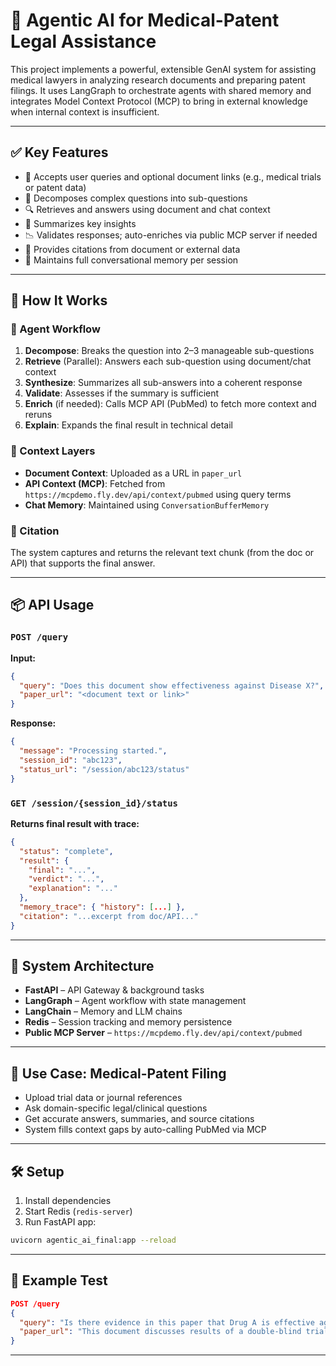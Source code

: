 # 🧠 Agentic AI for Medical-Patent Legal Assistance

This project implements a powerful, extensible GenAI system for assisting medical lawyers in analyzing research documents and preparing patent filings. It uses LangGraph to orchestrate agents with shared memory and integrates Model Context Protocol (MCP) to bring in external knowledge when internal context is insufficient.

---

## ✅ Key Features

* 📄 Accepts user queries and optional document links (e.g., medical trials or patent data)
* 🤖 Decomposes complex questions into sub-questions
* 🔍 Retrieves and answers using document and chat context
* 🧠 Summarizes key insights
* 📉 Validates responses; auto-enriches via public MCP server if needed
* 📎 Provides citations from document or external data
* 💬 Maintains full conversational memory per session

---

## 🚀 How It Works

### 🧩 Agent Workflow

1. **Decompose**: Breaks the question into 2–3 manageable sub-questions
2. **Retrieve** (Parallel): Answers each sub-question using document/chat context
3. **Synthesize**: Summarizes all sub-answers into a coherent response
4. **Validate**: Assesses if the summary is sufficient
5. **Enrich** (if needed): Calls MCP API (PubMed) to fetch more context and reruns
6. **Explain**: Expands the final result in technical detail

### 🧠 Context Layers

* **Document Context**: Uploaded as a URL in `paper_url`
* **API Context (MCP)**: Fetched from `https://mcpdemo.fly.dev/api/context/pubmed` using query terms
* **Chat Memory**: Maintained using `ConversationBufferMemory`

### 🧠 Citation

The system captures and returns the relevant text chunk (from the doc or API) that supports the final answer.

---

## 📦 API Usage

### `POST /query`

**Input:**

```json
{
  "query": "Does this document show effectiveness against Disease X?",
  "paper_url": "<document text or link>"
}
```

**Response:**

```json
{
  "message": "Processing started.",
  "session_id": "abc123",
  "status_url": "/session/abc123/status"
}
```

### `GET /session/{session_id}/status`

**Returns final result with trace:**

```json
{
  "status": "complete",
  "result": {
    "final": "...",
    "verdict": "...",
    "explanation": "..."
  },
  "memory_trace": { "history": [...] },
  "citation": "...excerpt from doc/API..."
}
```

---

## 🧱 System Architecture

* **FastAPI** – API Gateway & background tasks
* **LangGraph** – Agent workflow with state management
* **LangChain** – Memory and LLM chains
* **Redis** – Session tracking and memory persistence
* **Public MCP Server** – `https://mcpdemo.fly.dev/api/context/pubmed`

---

## 🎯 Use Case: Medical-Patent Filing

* Upload trial data or journal references
* Ask domain-specific legal/clinical questions
* Get accurate answers, summaries, and source citations
* System fills context gaps by auto-calling PubMed via MCP

---

## 🛠 Setup

1. Install dependencies
2. Start Redis (`redis-server`)
3. Run FastAPI app:

```bash
uvicorn agentic_ai_final:app --reload
```

---

## 🧪 Example Test

```json
POST /query
{
  "query": "Is there evidence in this paper that Drug A is effective against Disease B?",
  "paper_url": "This document discusses results of a double-blind trial..."
}
```

---
